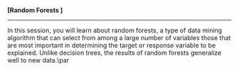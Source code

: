 **[Random Forests ]**

***

In this session, you will learn about random forests, a type of data mining algorithm that can select from among a large number of variables those that are most important in determining the target or response variable to be explained. Unlike decision trees, the results of random forests generalize well to new data.\par